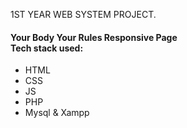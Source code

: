1ST YEAR WEB SYSTEM PROJECT.

<h4>Your Body Your Rules Responsive Page <br> Tech stack used:</h4>
    <ul>
      <li>HTML</li>
      <li>CSS</li>
      <li>JS</li>
      <li>PHP</li>
      <li>Mysql & Xampp</li>
    </ul>
    
